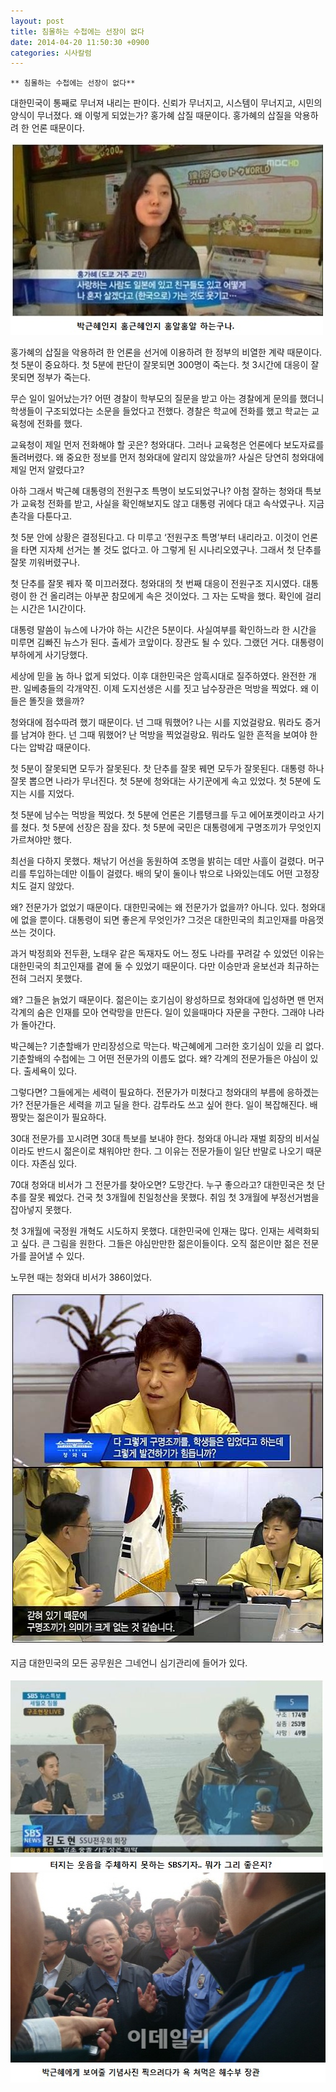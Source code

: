 ```yaml
---
layout: post
title: 침몰하는 수첩에는 선장이 없다
date: 2014-04-20 11:50:30 +0900
categories: 시사칼럼
---
```

 

    ** 침몰하는 수첩에는 선장이 없다** 

  


대한민국이 통째로 무너져 내리는 판이다. 신뢰가 무너지고, 시스템이 무너지고, 시민의 양식이 무너졌다. 왜 이렇게 되었는가? 홍가혜 삽질 때문이다. 홍가혜의 삽질을 악용하려 한 언론 때문이다. 

  



<img src="files/attach/images/199/681/465/79.jpg" alt="79.jpg" width="500" height="308" />   


  


홍가혜의 삽질을 악용하려 한 언론을 선거에 이용하려 한 정부의 비열한 계략 때문이다. 첫 5분이 중요하다. 첫 5분에 판단이 잘못되면 300명이 죽는다. 첫 3시간에 대응이 잘못되면 정부가 죽는다. 

  


무슨 일이 일어났는가? 어떤 경찰이 학부모의 질문을 받고 아는 경찰에게 문의를 했더니 학생들이 구조되었다는 소문을 들었다고 전했다. 경찰은 학교에 전화를 했고 학교는 교육청에 전화를 했다. 

  


교육청이 제일 먼저 전화해야 할 곳은? 청와대다. 그러나 교육청은 언론에다 보도자료를 돌려버렸다. 왜 중요한 정보를 먼저 청와대에 알리지 않았을까? 사실은 당연히 청와대에 제일 먼저 알렸다고? 

  


아하 그래서 박근혜 대통령의 전원구조 특명이 보도되었구나? 아첨 잘하는 청와대 특보가 교육청 전화를 받고, 사실을 확인해보지도 않고 대통령 귀에다 대고 속삭였구나. 지금 촌각을 다툰다고. 

  


첫 5분 안에 상황은 결정된다고. 다 미루고 ‘전원구조 특명’부터 내리라고. 이것이 언론을 타면 지자체 선거는 볼 것도 없다고. 아 그렇게 된 시나리오였구나. 그래서 첫 단추를 잘못 끼워버렸구나. 

  


첫 단추를 잘못 꿰자 쭉 미끄러졌다. 청와대의 첫 번째 대응이 전원구조 지시였다. 대통령이 한 건 올리려는 아부꾼 참모에게 속은 것이었다. 그 자는 도박을 했다. 확인에 걸리는 시간은 1시간이다. 

  


대통령 말씀이 뉴스에 나가야 하는 시간은 5분이다. 사실여부를 확인하느라 한 시간을 미루면 김빠진 뉴스가 된다. 출세가 코앞이다. 장관도 될 수 있다. 그랬던 거다. 대통령이 부하에게 사기당했다. 

  


세상에 믿을 놈 하나 없게 되었다. 이후 대한민국은 암흑시대로 질주하였다. 완전한 개판. 일베충들의 각개약진. 이제 도지선생은 시를 짓고 남수장관은 먹방을 찍었다. 왜 이들은 똘짓을 했을까? 

  


청와대에 점수따려 했기 때문이다. 넌 그때 뭐했어? 나는 시를 지었걸랑요. 뭐라도 증거를 남겨야 한다. 넌 그때 뭐했어? 난 먹방을 찍었걸랑요. 뭐라도 일한 흔적을 보여야 한다는 압박감 때문이다. 

  


첫 5분이 잘못되면 모두가 잘못된다. 찻 단추를 잘못 꿰면 모두가 잘못된다. 대통령 하나 잘못 뽑으면 나라가 무너진다. 첫 5분에 청와대는 사기꾼에게 속고 있었다. 첫 5분에 도지는 시를 지었다. 

  


첫 5분에 남수는 먹방을 찍었다. 첫 5분에 언론은 기름탱크를 두고 에어포켓이라고 사기를 쳤다. 첫 5분에 선장은 잠을 잤다. 첫 5분에 국민은 대통령에게 구명조끼가 무엇인지 가르쳐야만 했다.

  


최선을 다하지 못했다. 채낚기 어선을 동원하여 조명을 밝히는 데만 사흘이 걸렸다. 머구리를 투입하는데만 이틀이 걸렸다. 배의 닻이 둘이나 밖으로 나와있는데도 어떤 고정장치도 걸지 않았다. 

  


왜? 전문가가 없었기 때문이다. 대한민국에는 왜 전문가가 없을까? 아니다. 있다. 청와대에 없을 뿐이다. 대통령이 되면 좋은게 무엇인가? 그것은 대한민국의 최고인재를 마음껏 쓰는 것이다. 

  


과거 박정희와 전두환, 노태우 같은 독재자도 어느 정도 나라를 꾸려갈 수 있었던 이유는 대한민국의 최고인재를 곁에 둘 수 있었기 때문이다. 다만 이승만과 윤보선과 최규하는 전혀 그러지 못했다.

  


왜? 그들은 늙었기 때문이다. 젊은이는 호기심이 왕성하므로 청와대에 입성하면 맨 먼저 각계의 숨은 인재를 모아 연락망을 만든다. 일이 있을때마다 자문을 구한다. 그래야 나라가 돌아간다.

  


박근혜는? 기춘할배가 만리장성으로 막는다. 박근혜에게 그러한 호기심이 있을 리 없다. 기춘할배의 수첩에는 그 어떤 전문가의 이름도 없다. 왜? 각계의 전문가들은 야심이 있다. 출세욕이 있다. 

  


그렇다면? 그들에게는 세력이 필요하다. 전문가가 미쳤다고 청와대의 부름에 응하겠는가? 전문가들은 세력을 끼고 딜을 한다. 감투라도 쓰고 싶어 한다. 일이 복잡해진다. 배짱맞는 젊은이가 필요하다.

  


30대 전문가를 꼬시려면 30대 특보를 보내야 한다. 청와대 아니라 재벌 회장의 비서실이라도 반드시 젊은이로 채워야만 한다. 그 이유는 전문가들이 일단 반말로 나오기 때문이다. 자존심 있다.

  


70대 청와대 비서가 그 전문가를 찾아오면? 도망간다. 누구 좋으라고? 대한민국은 첫 단추를 잘못 꿰었다. 건국 첫 3개월에 친일청산을 못했다. 취임 첫 3개월에 부정선거범을 잡아넣지 못했다. 

  


첫 3개월에 국정원 개혁도 시도하지 못했다. 대한민국에 인재는 많다. 인재는 세력화되고 싶다. 큰 그림을 원한다. 그들은 야심만만한 젊은이들이다. 오직 젊은이만 젊은 전문가를 끌어낼 수 있다.

  


노무현 때는 청와대 비서가 386이었다.

  



<img src="files/attach/images/199/681/465/14_n.jpg" alt="14_n.jpg" width="509" height="566" />   


  


지금 대한민국의 모든 공무원은 그네언니 심기관리에 들어가 있다.

  



<img src="files/attach/images/199/681/465/5.jpg" alt="5.jpg" width="500" height="309" />   


  



<img src="files/attach/images/199/681/465/20119.jpg" alt="20119.jpg" width="540" height="336" />